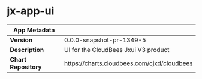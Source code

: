 # jx-app-ui

|App Metadata||
|---|---|
| **Version** | 0.0.0-snapshot-pr-1349-5 |
| **Description** | UI for the CloudBees Jxui V3 product |
| **Chart Repository** | https://charts.cloudbees.com/cjxd/cloudbees |
